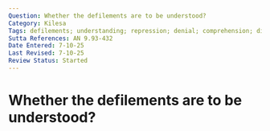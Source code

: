```yaml
---
Question: Whether the defilements are to be understood?
Category: Kilesa
Tags: defilements; understanding; repression; denial; comprehension; direct_knowledge; abhinnaya
Sutta References: AN 9.93-432
Date Entered: 7-10-25
Last Revised: 7-10-25
Review Status: Started 
---
```


# Whether the defilements are to be understood?
